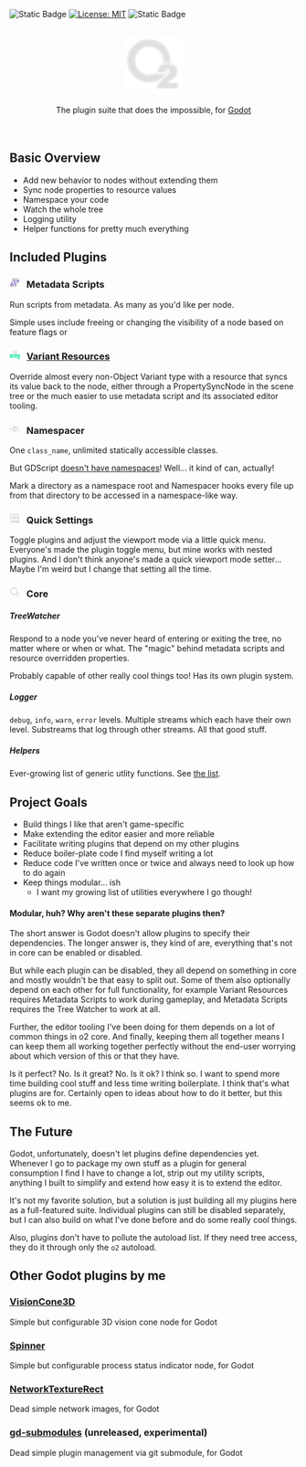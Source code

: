 ![Static Badge](https://img.shields.io/badge/Godot-4.5-blue)
 [![License: MIT](https://img.shields.io/badge/License-MIT-yellow.svg)](https://opensource.org/licenses/MIT)
 ![Static Badge](https://img.shields.io/badge/Tool-Addon-Green)


<div align="center">
	<br/>
	<img src="https://raw.githubusercontent.com/Tattomoosa/o2/refs/heads/main/addons/o2/assets/icons/o2.svg" width="100"/>
	<br/>
	<br/>
		The plugin suite that does the impossible, for <a href="https://godotengine.org/">Godot</a>
	<br/>
	<br/>
	<br/>
</div>

## Basic Overview

* Add new behavior to nodes without extending them
* Sync node properties to resource values
* Namespace your code
* Watch the whole tree
* Logging utility
* Helper functions for pretty much everything

## Included Plugins

### <img src="https://raw.githubusercontent.com/Tattomoosa/o2/refs/heads/main/addons/o2/addons/metadata_scripts/assets/icons/MetadataScript.svg" alt="drawing" width="18"/>&nbsp;&nbsp; Metadata Scripts

Run scripts from metadata. As many as you'd like per node.

Simple uses include freeing or changing the visibility of a node based on feature flags or 

### <img src="https://raw.githubusercontent.com/Tattomoosa/o2/refs/heads/main/addons/o2/addons/variant_resources/assets/icons/Variant.svg" alt="drawing" width="18"/>&nbsp;&nbsp; [Variant Resources](addons/o2/addons/variant_resources/README.md)

Override almost every non-Object Variant type with a resource that syncs its value back to the node, either through a  PropertySyncNode in the scene tree or the much easier to use metadata script and its associated editor tooling.

### <img src="https://raw.githubusercontent.com/Tattomoosa/o2/refs/heads/main/addons/o2/addons/namespacer/icon/Namespacer.svg" alt="drawing" width="18"/>&nbsp;&nbsp; Namespacer

One `class_name`, unlimited statically accessible classes.

But GDScript [doesn't have namespaces](https://github.com/godotengine/godot-proposals/issues/1566)! Well... it kind of can, actually!

Mark a directory as a namespace root and Namespacer hooks every file up from that directory to be accessed in a namespace-like way.

### <img src="https://raw.githubusercontent.com/Tattomoosa/o2/refs/heads/main/addons/o2/addons/quick_settings/assets/icons/ProjectList.svg" alt="drawing" width="18"/>&nbsp;&nbsp; Quick Settings

Toggle plugins and adjust the viewport mode via a little quick menu. Everyone's made the plugin toggle menu, but mine works
with nested plugins. And I don't think anyone's made a quick viewport mode setter... Maybe I'm weird but I change that setting all the time.

### <img src="https://raw.githubusercontent.com/Tattomoosa/o2/refs/heads/main/addons/o2/assets/icons/o2.svg" alt="drawing" width="18"/>&nbsp;&nbsp; Core

##### TreeWatcher

Respond to a node you've never heard of entering or exiting the tree, no matter where or when or what. The "magic" behind metadata scripts and resource overridden properties.

Probably capable of other really cool things too! Has its own plugin system.

##### Logger

`debug`, `info`, `warn`, `error` levels. Multiple streams which each have their own level. Substreams that log through other streams. All that good stuff.

##### Helpers

Ever-growing list of generic utlity functions. See [the list](addons/o2/src/Helpers).

## Project Goals

* Build things I like that aren't game-specific
* Make extending the editor easier and more reliable
* Facilitate writing plugins that depend on my other plugins
* Reduce boiler-plate code I find myself writing a lot
* Reduce code I've written once or twice and always need to look up how to do again
* Keep things modular... ish
	* I want my growing list of utilities everywhere I go though!

#### Modular, huh? Why aren't these separate plugins then?

The short answer is Godot doesn't allow plugins to specify their dependencies. The longer answer is, they kind of are, everything that's not in core can be enabled or disabled.

But while each plugin can be disabled, they all depend on something in
core and mostly wouldn't be that easy to split out. Some of them also
optionally depend on each other for full functionality, for example
Variant Resources requires Metadata Scripts to work during gameplay,
and Metadata Scripts requires the Tree Watcher to work at all.

Further, the editor tooling I've been doing for them depends on a lot of common things in o2 core. And finally, keeping them all together means I can keep them all working together perfectly without the end-user worrying about which version of this or that they have.

Is it perfect? No. Is it great? No. Is it ok? I think so. I want to spend more time building cool stuff and less time writing boilerplate. I think that's what plugins are for. Certainly open to ideas about how to do it better, but this seems ok to me.

## The Future

Godot, unfortunately, doesn't let plugins define dependencies yet.
Whenever I go to package my own stuff as a plugin for general
consumption I find I have to change a lot, strip out my utility
scripts, anything I built to simplify and extend how easy it
is to extend the editor.

It's not my favorite solution, but a solution is just building
all my plugins here as a full-featured suite. Individual
plugins can still be disabled separately, but I can also
build on what I've done before and do some really cool things.

Also, plugins don't have to pollute the autoload list. If they need tree access, they do it through only the `o2` autoload.

## Other Godot plugins by me

### [VisionCone3D](https://github.com/Tattomoosa/VisionCone3D)

Simple but configurable 3D vision cone node for Godot

### [Spinner](https://github.com/Tattomoosa/Spinner)

Simple but configurable process status indicator node, for Godot

### [NetworkTextureRect](https://github.com/Tattomoosa/NetworkTextureRect)

Dead simple network images, for Godot

### [gd-submodules](https://github.com/Tattomoosa/gd-submodules) (unreleased, experimental)

Dead simple plugin management via git submodule, for Godot
